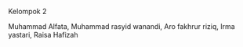 
Kelompok 2 

Muhammad Alfata,
Muhammad rasyid wanandi,
Aro fakhrur riziq,
Irma yastari,
Raisa Hafizah
